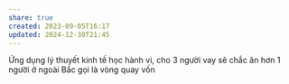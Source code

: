 ```yaml
---
share: true
created: 2023-09-05T16:17
updated: 2024-12-30T21:45
---
```

Ứng dụng lý thuyết kinh tế học hành vi, cho 3 người vay sẽ chắc ăn hơn 1 người
ở ngoài Bắc gọi là vòng quay vốn
